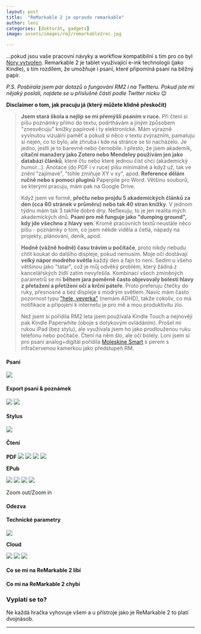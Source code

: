 ```yaml
---
layout: post
title:  "ReMarkable 2 je opravdu remarkable"
author: leni
categories: [doktorát, gadgets]
image: assets/images/rm2/remarkable2rec.jpg

---
```


...pokud jsou vaše pracovní návyky a workflow kompatibilní s tím pro co byl <a href="https://remarkable.com/">Nory vytvořen</a>. Remarkable 2 je tablet využívající e-ink technologii (jako Kindle), s tím rozdílem, že umožňuje i psaní, které připomíná psaní na běžný papír. 

*P.S. Posbírala jsem pár dotazů o fungování RM2 i na Twitteru. Pokud jste mi nějaký poslali, najdete se u příslušné části podle Twitter nicku* 😉

**Disclaimer o tom, jak pracuju já (který můžete klidně přeskočit)**
>**Jsem stará škola a nejlíp se mi přemýšlí psaním v ruce.** Při čtení si píšu poznámky přímo do textu, podrthávám a jiným způsobem "znesvěcuju" knížky papírové i ty elektronické. Mám výrazně vyvinutou vizuální paměť a pokud si něco v textu zvýrazním, pamatuju si nejen, co to bylo, ale zhruba i kde na stránce se to nacházelo. Je jedno, jestli je to barevně nebo černobíle. I přesto, že jsem akademik, **citační manažery jako Zotero nebo Mendeley používám jen jako databázi článků**, které čtu nebo které jednou číst chci (akademický humor...). Anotace (do PDF i v ruce) píšu minimálně a když už, tak ve znění "zajímavé", "tohle zmiňuje XY v xy", apod. **Reference dělám ručně nebo s pomocí pluginů** Paperpile pro Word. Většinu souborů, se kterými pracuju, mám pak na Google Drive. 
>
>Když jsem ve formě, **přečtu nebo projdu 5 akademických článků za den (cca 60 stránek v průměru) nebo tak 40 stran knížky**. V jednom týdnu mám tak 3 takhle dobré dny. Neflexuju, to je jen realita mých akademických dnů. **Psaní pro mě funguje jako "dumping ground", kdy jde všechno z hlavy ven**. Kromě pracovních textů neustále něco píšu - poznámky o tom, co jsem někde viděla a četla, nápady na projekty, plánování, deník, apod. 
>
>**Hodně (vážně hodně) času trávím u počítače**, proto nikdy nebudu chtít koukat do dalšího displeje, pokud nemusím. Moje oči dostávají **velký nápor modrého světla** každý den a fajn to není. Sedím u všeho většinou jako "tatar", což je můj odvěký problém, který žádná z kancelářských židlí zatím nevyřešila. Kombinací všech zmíněných parametrů se mi **během jara poměrně často objevovaly bolesti hlavy z přetažení a přetížení očí a krční páteře**. Proto preferuju čtečky do ruky, přesnosné a bez displeje s modrým světlem. Navíc mám často pozornost typu <a href="https://www.youtube.com/watch?v=Faa2dHJNFqQ">"hele, veverka"</a> (nemám ADHD), takže cokoliv, co má notifikace a připojení k internetu je pro mě a mou produktivitu zlo.
>
>Než jsem si pořídila RM2 leta jsem používala Kindle Touch a nejnověji pak Kindle Paperwhite (oboje s dotykovým ovládáním). Prošel mi rukou iPad (bez stylu), ale využívala jsem ho jako prodlouženou ruku telefonu nebo počítače. Čtení na něm šlo, ale oči bolely. Loni jsem si pro psaní analog+digitál pořídila <a href="https://www.moleskine.com/en-us/shop/moleskine-smart/">Moleskine Smart</a> s perem s infračervenou kamerkou jako předstupeň RM.

#### Psaní

<img src="/assets/images/rm2/typeface.jpg">

#### Export psaní & poznámek

<img src="/assets/images/rm2/typypsani.PNG">
<img src="/assets/images/rm2/download.PNG">

#### Stylus

<img src="/assets/images/rm2/points.jpg">

#### Čtení

**PDF**
<img src="/assets/images/rm2/pdf1.jpg">
<img src="/assets/images/rm2/pdf2.jpg">
<img src="/assets/images/rm2/pdf3.jpg">
<img src="/assets/images/rm2/pdf4.jpg">

**EPub**

<img src="/assets/images/rm2/epub1.jpg">
<img src="/assets/images/rm2/epub2.jpg">
<img src="/assets/images/rm2/epub3highlight.jpg">
<img src="/assets/images/rm2/foto.jpg">

Zoom out/Zoom in

#### Odezva

#### Technické parametry

<img src="/assets/images/rm2/generalset.jpg">

**Cloud**

<img src="/assets/images/rm2/cloudsetting.jpg">
<img src="/assets/images/rm2/web-cloud.PNG">
<img src="/assets/images/rm2/cloud-2.PNG">


#### Co se mi na ReMarkable 2 líbí


#### Co mi na ReMarkable 2 chybí

### Vyplatí se to?
Ne každá hračka vyhovuje všem a u přístroje jako je ReMarkable 2 to platí dvojnásob.

---

